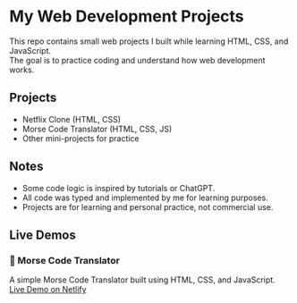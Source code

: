 # My Web Development Projects

This repo contains small web projects I built while learning HTML, CSS, and JavaScript.  
The goal is to practice coding and understand how web development works.

## Projects
- Netflix Clone (HTML, CSS)
- Morse Code Translator (HTML, CSS, JS)
- Other mini-projects for practice

## Notes
- Some code logic is inspired by tutorials or ChatGPT.
- All code was typed and implemented by me for learning purposes.
- Projects are for learning and personal practice, not commercial use.

## Live Demos
### 🔹 Morse Code Translator
A simple Morse Code Translator built using HTML, CSS, and JavaScript.  
[Live Demo on Netlify](https://morse-code-translator-25.netlify.app/)

 
